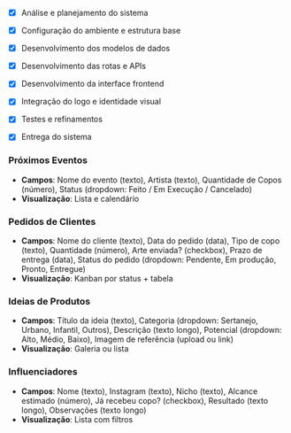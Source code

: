 - [x] Análise e planejamento do sistema
- [x] Configuração do ambiente e estrutura base
- [x] Desenvolvimento dos modelos de dados
- [x] Desenvolvimento das rotas e APIs
- [x] Desenvolvimento da interface frontend
- [x] Integração do logo e identidade visual
- [x] Testes e refinamentos
- [x] Entrega do sistema




### Próximos Eventos
- **Campos**: Nome do evento (texto), Artista (texto), Quantidade de Copos (número), Status (dropdown: Feito / Em Execução / Cancelado)
- **Visualização**: Lista e calendário





### Pedidos de Clientes
- **Campos**: Nome do cliente (texto), Data do pedido (data), Tipo de copo (texto), Quantidade (número), Arte enviada? (checkbox), Prazo de entrega (data), Status do pedido (dropdown: Pendente, Em produção, Pronto, Entregue)
- **Visualização**: Kanban por status + tabela





### Ideias de Produtos
- **Campos**: Título da ideia (texto), Categoria (dropdown: Sertanejo, Urbano, Infantil, Outros), Descrição (texto longo), Potencial (dropdown: Alto, Médio, Baixo), Imagem de referência (upload ou link)
- **Visualização**: Galeria ou lista





### Influenciadores
- **Campos**: Nome (texto), Instagram (texto), Nicho (texto), Alcance estimado (número), Já recebeu copo? (checkbox), Resultado (texto longo), Observações (texto longo)
- **Visualização**: Lista com filtros


